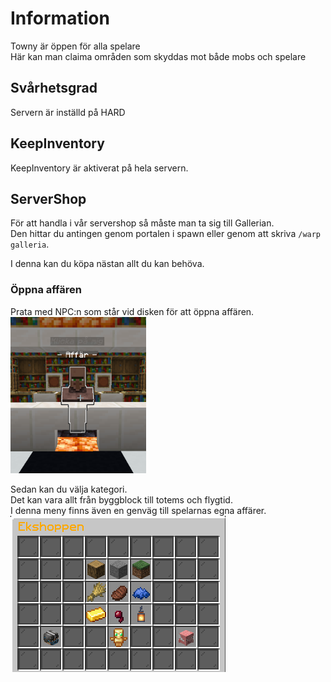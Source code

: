 # Information
Towny är öppen för alla spelare  
Här kan man claima områden som skyddas mot både mobs och spelare  

## Svårhetsgrad
Servern är inställd på HARD

## KeepInventory
KeepInventory är aktiverat på hela servern.

## ServerShop
För att handla i vår servershop så måste man ta sig till Gallerian.  
Den hittar du antingen genom portalen i spawn eller genom att skriva `/warp galleria`.  

I denna kan du köpa nästan allt du kan behöva.  

### Öppna affären
Prata med NPC:n som står vid disken för att öppna affären.  
<img src="../.vuepress/public/images/servershop/Servershop.png" 
     height="250" />

Sedan kan du välja kategori.  
Det kan vara allt från byggblock till totems och flygtid.  
I denna meny finns även en genväg till spelarnas egna affärer.  
<img src="../.vuepress/public/images/servershop/kategorier.png" 
     height="250" />